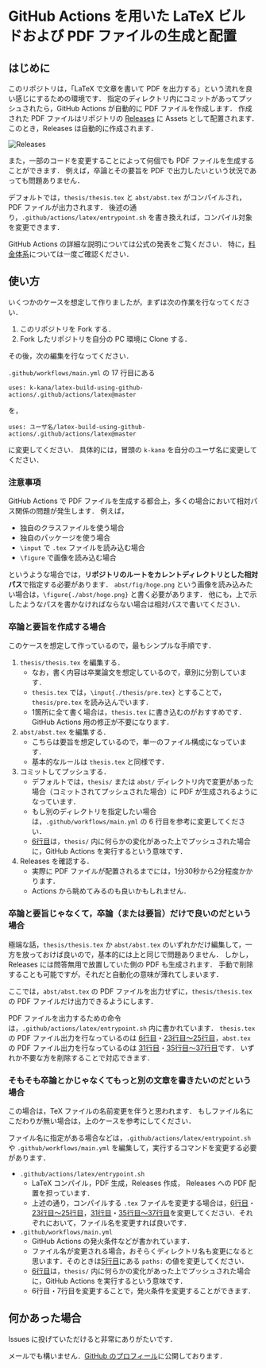 # GitHub Actions を用いた LaTeX ビルドおよび PDF ファイルの生成と配置

## はじめに

このリポジトリは，「LaTeX で文章を書いて PDF を出力する」という流れを良い感じにするための環境です．
指定のディレクトリ内にコミットがあってプッシュされたら，GitHub Actions が自動的に PDF ファイルを作成します．
作成された PDF ファイルはリポジトリの [Releases](https://github.com/k-kana/latex-build-using-github-actions/releases) に Assets として配置されます．
このとき，Releases は自動的に作成されます．

![Releases](https://user-images.githubusercontent.com/20158613/73607303-b4284c80-45f7-11ea-81ba-7ea6e60a3b61.png)

また，一部のコードを変更することによって何個でも PDF ファイルを生成することができます．
例えば，卒論とその要旨を PDF で出力したいという状況であっても問題ありません．

デフォルトでは，`thesis/thesis.tex` と `abst/abst.tex` がコンパイルされ，PDF ファイルが出力されます．
後述の通り，`.github/actions/latex/entrypoint.sh` を書き換えれば，コンパイル対象を変更できます．

GitHub Actions の詳細な説明については公式の発表をご覧ください．
特に，[料金体系](https://github.com/features/actions#pricing-details)については一度ご確認ください．

## 使い方

いくつかのケースを想定して作りましたが，まずは次の作業を行なってください．

1. このリポジトリを Fork する．
2. Fork したリポジトリを自分の PC 環境に Clone する．

その後，次の編集を行なってください．

`.github/workflows/main.yml` の 17 行目にある

```
uses: k-kana/latex-build-using-github-actions/.github/actions/latex@master
``` 
を，
```
uses: ユーザ名/latex-build-using-github-actions/.github/actions/latex@master
```
に変更してください．
具体的には，冒頭の `k-kana` を自分のユーザ名に変更してください．

### 注意事項

GitHub Actions で PDF ファイルを生成する都合上，多くの場合において相対パス関係の問題が発生します．
例えば，
- 独自のクラスファイルを使う場合
- 独自のパッケージを使う場合
- `\input` で `.tex` ファイルを読み込む場合
- `\figure` で画像を読み込む場合

というような場合では，**リポジトリのルートをカレントディレクトリとした相対パス**で指定する必要があります．
`abst/fig/hoge.png` という画像を読み込みたい場合は，`\figure{./abst/hoge.png}` と書く必要があります．
他にも，上で示したようなパスを書かなければならない場合は相対パスで書いてください．

### 卒論と要旨を作成する場合

このケースを想定して作っているので，最もシンプルな手順です．

1. `thesis/thesis.tex` を編集する．
   - なお，書く内容は卒業論文を想定しているので，章別に分割しています．
   - `thesis.tex` では，`\input{./thesis/pre.tex}` とすることで，`thesis/pre.tex` を読み込んでいます．
   - 1箇所に全て書く場合は，`thesis.tex` に書き込むのがおすすめです．GitHub Actions 用の修正が不要になります．
2. `abst/abst.tex` を編集する．
   - こちらは要旨を想定しているので，単一のファイル構成になっています．
   - 基本的なルールは `thesis.tex` と同様です．
3. コミットしてプッシュする．
   - デフォルトでは，`thesis/` または `abst/` ディレクトリ内で変更があった場合（コミットされてプッシュされた場合）に PDF が生成されるようになっています．
   - もし別のディレクトリを指定したい場合は，`.github/workflows/main.yml` の 6 行目を参考に変更してください．
   - [6行目](https://github.com/k-kana/latex-build-using-github-actions/blob/0b5ca8f4331df2af6baa297aeaaaf30ebfc8ffd2/.github/workflows/main.yml#L6)は，`thesis/` 内に何らかの変化があった上でプッシュされた場合に，GitHub Actions を実行するという意味です．
4. Releases を確認する．
   - 実際に PDF ファイルが配置されるまでには，1分30秒から2分程度かかります．
   - Actions から眺めてみるのも良いかもしれません．

### 卒論と要旨じゃなくて，卒論（または要旨）だけで良いのだという場合

極端な話，`thesis/thesis.tex` か `abst/abst.tex` のいずれかだけ編集して，一方を放っておけば良いので，基本的には上と同じで問題ありません．
しかし，Releases には問答無用で放置していた側の PDF も生成されます．
手動で削除することも可能ですが，それだと自動化の意味が薄れてしまいます．

ここでは，`abst/abst.tex` の PDF ファイルを出力せずに，`thesis/thesis.tex` の PDF ファイルだけ出力できるようにします．

PDF ファイルを出力するための命令は，`.github/actions/latex/entrypoint.sh` 内に書かれています．
`thesis.tex` の PDF ファイル出力を行なっているのは [6行目](https://github.com/k-kana/latex-build-using-github-actions/blob/0b5ca8f4331df2af6baa297aeaaaf30ebfc8ffd2/.github/actions/latex/entrypoint.sh#L6)・[23行目～25行目](https://github.com/k-kana/latex-build-using-github-actions/blob/0b5ca8f4331df2af6baa297aeaaaf30ebfc8ffd2/.github/actions/latex/entrypoint.sh#L23)，`abst.tex` の PDF ファイル出力を行なっているのは [31行目](https://github.com/k-kana/latex-build-using-github-actions/blob/0b5ca8f4331df2af6baa297aeaaaf30ebfc8ffd2/.github/actions/latex/entrypoint.sh#L31)・[35行目～37行目](https://github.com/k-kana/latex-build-using-github-actions/blob/0b5ca8f4331df2af6baa297aeaaaf30ebfc8ffd2/.github/actions/latex/entrypoint.sh#L35)です．
いずれか不要な方を削除することで対応できます．

### そもそも卒論とかじゃなくてもっと別の文章を書きたいのだという場合

この場合は，TeX ファイルの名前変更を伴うと思われます．
もしファイル名にこだわりが無い場合は，上のケースを参考にしてください．

ファイル名に指定がある場合などは，`.github/actions/latex/entrypoint.sh` や `.github/workflows/main.yml` を編集して，実行するコマンドを変更する必要があります．

- `.github/actions/latex/entrypoint.sh`
  - LaTeX コンパイル，PDF 生成，Releases 作成， Releases への PDF 配置を担っています．
  - 上述の通り，コンパイルする `.tex` ファイルを変更する場合は，[6行目](https://github.com/k-kana/latex-build-using-github-actions/blob/0b5ca8f4331df2af6baa297aeaaaf30ebfc8ffd2/.github/actions/latex/entrypoint.sh#L6)・[23行目～25行目](https://github.com/k-kana/latex-build-using-github-actions/blob/0b5ca8f4331df2af6baa297aeaaaf30ebfc8ffd2/.github/actions/latex/entrypoint.sh#L23)，[31行目](https://github.com/k-kana/latex-build-using-github-actions/blob/0b5ca8f4331df2af6baa297aeaaaf30ebfc8ffd2/.github/actions/latex/entrypoint.sh#L31)・[35行目～37行目](https://github.com/k-kana/latex-build-using-github-actions/blob/0b5ca8f4331df2af6baa297aeaaaf30ebfc8ffd2/.github/actions/latex/entrypoint.sh#L35)を変更してください．それぞれにおいて，ファイル名を変更すれば良いです．
- `.github/workflows/main.yml`
  - GitHub Actions の発火条件などが書かれています．
  - ファイル名が変更される場合，おそらくディレクトリ名も変更になると思います．そのときは[5行目](https://github.com/k-kana/latex-build-using-github-actions/blob/0b5ca8f4331df2af6baa297aeaaaf30ebfc8ffd2/.github/workflows/main.yml#L5)にある `paths:` の値を変更してください．
  - [6行目](https://github.com/k-kana/latex-build-using-github-actions/blob/0b5ca8f4331df2af6baa297aeaaaf30ebfc8ffd2/.github/workflows/main.yml#L6)は，`thesis/` 内に何らかの変化があった上でプッシュされた場合に，GitHub Actions を実行するという意味です．
  - 6行目・7行目を変更することで，発火条件を変更することができます．

## 何かあった場合

Issues に投げていただけると非常にありがたいです．

メールでも構いません．[GitHub のプロフィール](https://github.com/k-kana)に公開しております．
